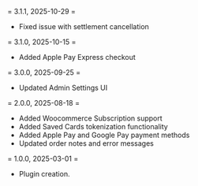 = 3.1.1, 2025-10-29 =
* Fixed issue with settlement cancellation

= 3.1.0, 2025-10-15 =
* Added Apple Pay Express checkout

= 3.0.0, 2025-09-25 =
* Updated Admin Settings UI 

= 2.0.0, 2025-08-18 =
* Added Woocommerce Subscription support
* Added Saved Cards tokenization functionality
* Added Apple Pay and Google Pay payment methods
* Updated order notes and error messages

= 1.0.0, 2025-03-01 =
* Plugin creation.
